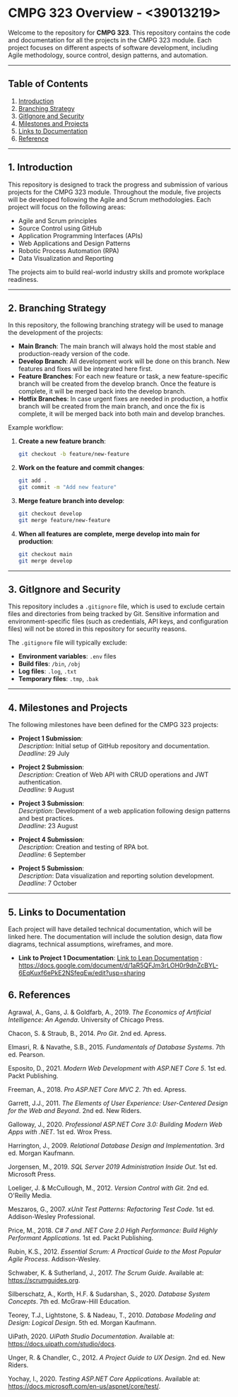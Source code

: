 # CMPG 323 Overview - <39013219>

Welcome to the repository for **CMPG 323**. This repository contains the code and documentation for all the projects in the CMPG 323 module. Each project focuses on different aspects of software development, including Agile methodology, source control, design patterns, and automation.

---

## Table of Contents
1. [Introduction](#introduction)
2. [Branching Strategy](#branching-strategy)
3. [GitIgnore and Security](#gitignore-and-security)
4. [Milestones and Projects](#milestones-and-projects)
5. [Links to Documentation](#links-to-documentation)
6. [Reference](#reference)

---

## 1. Introduction
This repository is designed to track the progress and submission of various projects for the CMPG 323 module. Throughout the module, five projects will be developed following the Agile and Scrum methodologies. Each project will focus on the following areas:
- Agile and Scrum principles
- Source Control using GitHub
- Application Programming Interfaces (APIs)
- Web Applications and Design Patterns
- Robotic Process Automation (RPA)
- Data Visualization and Reporting

The projects aim to build real-world industry skills and promote workplace readiness.

---

## 2. Branching Strategy

In this repository, the following branching strategy will be used to manage the development of the projects:

- **Main Branch**: The main branch will always hold the most stable and production-ready version of the code.
- **Develop Branch**: All development work will be done on this branch. New features and fixes will be integrated here first.
- **Feature Branches**: For each new feature or task, a new feature-specific branch will be created from the develop branch. Once the feature is complete, it will be merged back into the develop branch.
- **Hotfix Branches**: In case urgent fixes are needed in production, a hotfix branch will be created from the main branch, and once the fix is complete, it will be merged back into both main and develop branches.

Example workflow:


1. **Create a new feature branch**:
    ```bash
    git checkout -b feature/new-feature
    ```
2. **Work on the feature and commit changes**:
    ```bash
    git add .
    git commit -m "Add new feature"
    ```
3. **Merge feature branch into develop**:
    ```bash
    git checkout develop
    git merge feature/new-feature
    ```
4. **When all features are complete, merge develop into main for production**:
    ```bash
    git checkout main
    git merge develop
    ```
    
---

## 3. GitIgnore and Security

This repository includes a `.gitignore` file, which is used to exclude certain files and directories from being tracked by Git. Sensitive information and environment-specific files (such as credentials, API keys, and configuration files) will not be stored in this repository for security reasons.

The `.gitignore` file will typically exclude:
- **Environment variables**: `.env` files
- **Build files**: `/bin`, `/obj`
- **Log files**: `.log`, `.txt`
- **Temporary files**: `.tmp`, `.bak`

---

## 4. Milestones and Projects

The following milestones have been defined for the CMPG 323 projects:

- **Project 1 Submission**:  
  *Description*: Initial setup of GitHub repository and documentation.  
  *Deadline*: 29 July

- **Project 2 Submission**:  
  *Description*: Creation of Web API with CRUD operations and JWT authentication.  
  *Deadline*: 9 August

- **Project 3 Submission**:  
  *Description*: Development of a web application following design patterns and best practices.  
  *Deadline*: 23 August

- **Project 4 Submission**:  
  *Description*: Creation and testing of RPA bot.  
  *Deadline*: 6 September

- **Project 5 Submission**:  
  *Description*: Data visualization and reporting solution development.  
  *Deadline*: 7 October

---

## 5. Links to Documentation

Each project will have detailed technical documentation, which will be linked here. The documentation will include the solution design, data flow diagrams, technical assumptions, wireframes, and more.

- **Link to Project 1 Documentation**: [Link to Lean Documentation](#) : https://docs.google.com/document/d/1aR5QFJm3rLOH0r9dnZcBYL-6EqKuxf6ePkE2NSfeqEw/edit?usp=sharing

## 6. References

Agrawal, A., Gans, J. & Goldfarb, A., 2019. *The Economics of Artificial Intelligence: An Agenda*. University of Chicago Press.

Chacon, S. & Straub, B., 2014. *Pro Git*. 2nd ed. Apress.

Elmasri, R. & Navathe, S.B., 2015. *Fundamentals of Database Systems*. 7th ed. Pearson.

Esposito, D., 2021. *Modern Web Development with ASP.NET Core 5*. 1st ed. Packt Publishing.

Freeman, A., 2018. *Pro ASP.NET Core MVC 2*. 7th ed. Apress.

Garrett, J.J., 2011. *The Elements of User Experience: User-Centered Design for the Web and Beyond*. 2nd ed. New Riders.

Galloway, J., 2020. *Professional ASP.NET Core 3.0: Building Modern Web Apps with .NET*. 1st ed. Wrox Press.

Harrington, J., 2009. *Relational Database Design and Implementation*. 3rd ed. Morgan Kaufmann.

Jorgensen, M., 2019. *SQL Server 2019 Administration Inside Out*. 1st ed. Microsoft Press.

Loeliger, J. & McCullough, M., 2012. *Version Control with Git*. 2nd ed. O'Reilly Media.

Meszaros, G., 2007. *xUnit Test Patterns: Refactoring Test Code*. 1st ed. Addison-Wesley Professional.

Price, M., 2018. *C# 7 and .NET Core 2.0 High Performance: Build Highly Performant Applications*. 1st ed. Packt Publishing.

Rubin, K.S., 2012. *Essential Scrum: A Practical Guide to the Most Popular Agile Process*. Addison-Wesley.

Schwaber, K. & Sutherland, J., 2017. *The Scrum Guide*. Available at: https://scrumguides.org.

Silberschatz, A., Korth, H.F. & Sudarshan, S., 2020. *Database System Concepts*. 7th ed. McGraw-Hill Education.

Teorey, T.J., Lightstone, S. & Nadeau, T., 2010. *Database Modeling and Design: Logical Design*. 5th ed. Morgan Kaufmann.

UiPath, 2020. *UiPath Studio Documentation*. Available at: https://docs.uipath.com/studio/docs.

Unger, R. & Chandler, C., 2012. *A Project Guide to UX Design*. 2nd ed. New Riders.

Yochay, I., 2020. *Testing ASP.NET Core Applications*. Available at: https://docs.microsoft.com/en-us/aspnet/core/test/.


